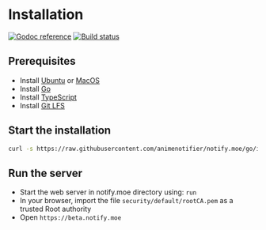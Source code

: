 # Installation

[![Godoc reference][godoc-image]][godoc-url]
[![Build status][travis-image]][travis-url]

## Prerequisites

* Install [Ubuntu](https://www.ubuntu.com/) or [MacOS](https://en.wikipedia.org/wiki/MacOS)
* Install [Go](https://golang.org/dl/)
* Install [TypeScript](https://www.typescriptlang.org/)
* Install [Git LFS](https://git-lfs.github.com/)

## Start the installation

```bash
curl -s https://raw.githubusercontent.com/animenotifier/notify.moe/go/install.sh | bash
```

## Run the server

* Start the web server in notify.moe directory using: `run`
* In your browser, import the file `security/default/rootCA.pem` as a trusted Root authority
* Open `https://beta.notify.moe`

[godoc-image]: https://godoc.org/github.com/animenotifier/notify.moe?status.svg
[godoc-url]: https://godoc.org/github.com/animenotifier/notify.moe
[travis-image]: https://travis-ci.org/animenotifier/notify.moe.svg?branch=go
[travis-url]: https://travis-ci.org/animenotifier/notify.moe
